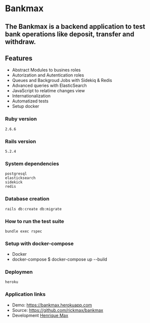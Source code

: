 # Bankmax

## The Bankmax is a backend application to test bank operations like deposit, transfer and withdraw.
## Features
* Abstract Modules to busines roles
* Autorization and Autentication roles
* Queues and Backgroud Jobs with Sidekiq & Redis
* Advanced queries with ElasticSearch
* JavaScript to relatime changes view
* Internationalization
* Automatized tests
* Setup docker

### Ruby version
    2.6.6
### Rails version
    5.2.4
### System dependencies
    postgresql
    elasticksearch
    sidekick
    redis
### Database creation
    rails db:create db:migrate
### How to run the test suite
    bundle exec rspec
### Setup with docker-compose
* Docker
* docker-compose
    $ docker-compose up --build

### Deploymen
    heroku
### Application links
* Demo:  https://bankmax.herokuapp.com 
* Source:    https://github.com/rickmax/bankmax
* Development [Henrique Max](https://github.com/rickmax)
